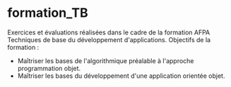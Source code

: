 # formation_TB
Exercices et évaluations réalisées dans le cadre de la formation AFPA Techniques de base du développement d'applications.
Objectifs de la formation :
- Maîtriser les bases de l'algorithmique préalable à l'approche programmation objet.
- Maîtriser les bases du développement d'une application orientée objet.

